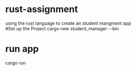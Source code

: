 # rust-assignment
using the rust language to create an student mangment app  
#Set up the Project
cargo new student_manager --bin
# run app 
cargo run
